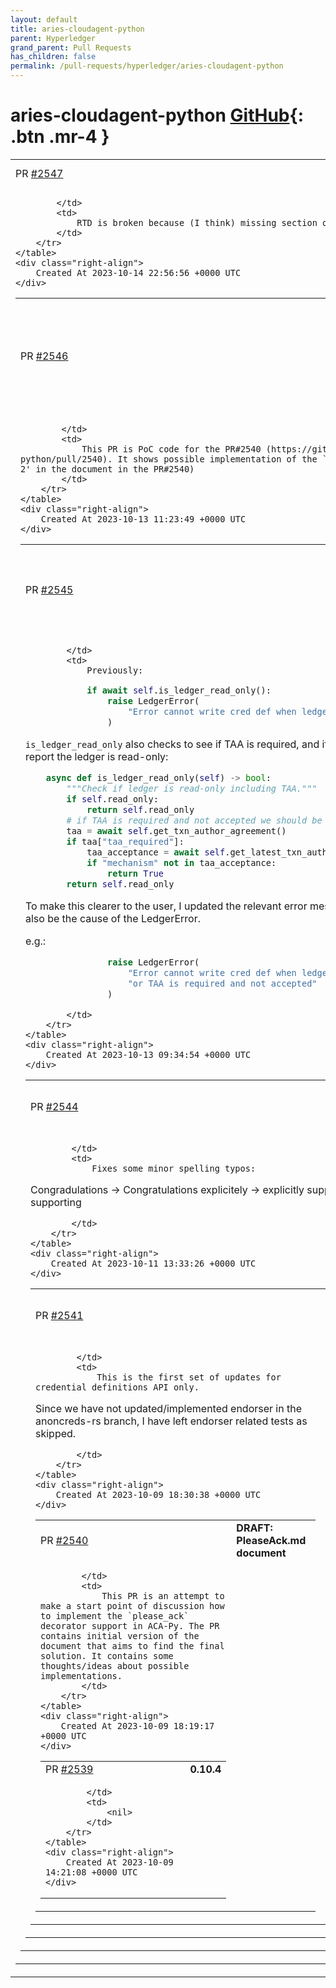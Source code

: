 ```yaml
---
layout: default
title: aries-cloudagent-python
parent: Hyperledger
grand_parent: Pull Requests
has_children: false
permalink: /pull-requests/hyperledger/aries-cloudagent-python
---
```


# aries-cloudagent-python <span class="fs-3 right-align">[GitHub](https://github.com/hyperledger/aries-cloudagent-python){: .btn .mr-4 }</span>


<div>
    <table>
        <tr>
            <td>
                PR <a href="https://github.com/hyperledger/aries-cloudagent-python/pull/2547" class=".btn">#2547</a>
            </td>
            <td>
                <b>
                    Update .readthedocs.yaml
                </b>
            </td>
        </tr>
        <tr>
            <td>
                
            </td>
            <td>
                RTD is broken because (I think) missing section of RTD.
            </td>
        </tr>
    </table>
    <div class="right-align">
        Created At 2023-10-14 22:56:56 +0000 UTC
    </div>
</div>

<div>
    <table>
        <tr>
            <td>
                PR <a href="https://github.com/hyperledger/aries-cloudagent-python/pull/2546" class=".btn">#2546</a>
            </td>
            <td>
                <b>
                    DRAFT: please_ack support PoC for the 0453-issue-credential-v2 protocol
                </b>
            </td>
        </tr>
        <tr>
            <td>
                
            </td>
            <td>
                This PR is PoC code for the PR#2540 (https://github.com/hyperledger/aries-cloudagent-python/pull/2540). It shows possible implementation of the `please_ack` decorator support ('option 2' in the document in the PR#2540)
            </td>
        </tr>
    </table>
    <div class="right-align">
        Created At 2023-10-13 11:23:49 +0000 UTC
    </div>
</div>

<div>
    <table>
        <tr>
            <td>
                PR <a href="https://github.com/hyperledger/aries-cloudagent-python/pull/2545" class=".btn">#2545</a>
            </td>
            <td>
                <b>
                    :art: clarify LedgerError message when TAA is required and not accepted
                </b>
            </td>
        </tr>
        <tr>
            <td>
                
            </td>
            <td>
                Previously:
```py
            if await self.is_ledger_read_only():
                raise LedgerError(
                    "Error cannot write cred def when ledger is in read only mode"
                )
```

`is_ledger_read_only` also checks to see if TAA is required, and if not accepted it will also report the ledger is read-only:
```py
    async def is_ledger_read_only(self) -> bool:
        """Check if ledger is read-only including TAA."""
        if self.read_only:
            return self.read_only
        # if TAA is required and not accepted we should be in read-only mode
        taa = await self.get_txn_author_agreement()
        if taa["taa_required"]:
            taa_acceptance = await self.get_latest_txn_author_acceptance()
            if "mechanism" not in taa_acceptance:
                return True
        return self.read_only
```

To make this clearer to the user, I updated the relevant error messages to say TAA  may also be the cause of the LedgerError.

e.g.:
```py
                raise LedgerError(
                    "Error cannot write cred def when ledger is in read only mode, "
                    "or TAA is required and not accepted"
                )
```
            </td>
        </tr>
    </table>
    <div class="right-align">
        Created At 2023-10-13 09:34:54 +0000 UTC
    </div>
</div>

<div>
    <table>
        <tr>
            <td>
                PR <a href="https://github.com/hyperledger/aries-cloudagent-python/pull/2544" class=".btn">#2544</a>
            </td>
            <td>
                <b>
                    fix: correct minor typos
                </b>
            </td>
        </tr>
        <tr>
            <td>
                
            </td>
            <td>
                Fixes some minor spelling typos:

   Congradulations -> Congratulations
   explicitely -> explicitly
   supprting -> supporting

            </td>
        </tr>
    </table>
    <div class="right-align">
        Created At 2023-10-11 13:33:26 +0000 UTC
    </div>
</div>

<div>
    <table>
        <tr>
            <td>
                PR <a href="https://github.com/hyperledger/aries-cloudagent-python/pull/2541" class=".btn">#2541</a>
            </td>
            <td>
                <b>
                    Anoncreds-rs pytest update (Credential Definitions)
                </b>
            </td>
        </tr>
        <tr>
            <td>
                
            </td>
            <td>
                This is the first set of updates for credential definitions API only.

Since we have not updated/implemented endorser in the anoncreds-rs branch, I have left endorser related tests as skipped.


            </td>
        </tr>
    </table>
    <div class="right-align">
        Created At 2023-10-09 18:30:38 +0000 UTC
    </div>
</div>

<div>
    <table>
        <tr>
            <td>
                PR <a href="https://github.com/hyperledger/aries-cloudagent-python/pull/2540" class=".btn">#2540</a>
            </td>
            <td>
                <b>
                    DRAFT: PleaseAck.md document
                </b>
            </td>
        </tr>
        <tr>
            <td>
                
            </td>
            <td>
                This PR is an attempt to make a start point of discussion how to implement the `please_ack` decorator support in ACA-Py. The PR contains initial version of the document that aims to find the final solution. It contains some thoughts/ideas about possible implementations.
            </td>
        </tr>
    </table>
    <div class="right-align">
        Created At 2023-10-09 18:19:17 +0000 UTC
    </div>
</div>

<div>
    <table>
        <tr>
            <td>
                PR <a href="https://github.com/hyperledger/aries-cloudagent-python/pull/2539" class=".btn">#2539</a>
            </td>
            <td>
                <b>
                    0.10.4
                </b>
            </td>
        </tr>
        <tr>
            <td>
                
            </td>
            <td>
                <nil>
            </td>
        </tr>
    </table>
    <div class="right-align">
        Created At 2023-10-09 14:21:08 +0000 UTC
    </div>
</div>

